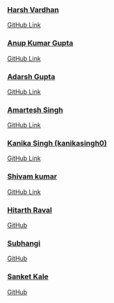 <!-- ➡️ Adding your profile name alone here won't be merged 🙅‍♂️  
Only contributors can add their name here  ⬅️
  -->
  
  

<!-- add your name and links after the bottom most name -->


### [Harsh Vardhan](https://github.com/harshvardhansb)
 [GitHub Link](https://github.com/harshvardhansb) 
<!-- next name below this line -->

### [Anup Kumar Gupta](https://github.com/anupgupta09)
 [GitHub Link](https://github.com/anupgupta09) 
<!-- next name below this line -->

### [Adarsh Gupta](https://github.com/adarsh1114)
 [GitHub Link](https://github.com/adarsh1114) 
<!-- next name below this line -->

### [Amartesh Singh](https://github.com/im-anahata)
 [GitHub Link](https://github.com/im-anahata) 
<!-- next name below this line -->

### [Kanika Singh (kanikasingh0)](https://github.com/kanikasingh0)
 [GitHub Link](https://github.com/kanikasingh0)
<!-- next name below this line -->

### [Shivam kumar](https://github.com/shivam04099)
 [GitHub Link](https://github.com/shivam04099)
<!-- next name below this line -->

### [Hitarth Raval](https://www.linkedin.com/in/ravalhitarth/)
 [GitHub](https://github.com/hitarthraval)
<!-- next name below this line --> 

### [Subhangi](https://www.linkedin.com/in/subhangi-dhasmana-04a911235/)
 [GitHub](https://github.com/SUBHANGI-DHASMANA)
<!-- next name below this line --> 


### [Sanket Kale](https://www.linkedin.com/in/sanket-kale)
 [GitHub](https://github.com/sanketkale99)
<!-- next name below this line --> 

